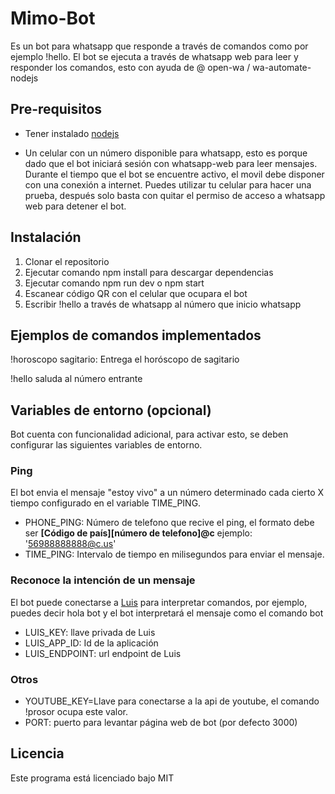 # Mimo-Bot

Es un bot para whatsapp que responde a través de comandos como por ejemplo !hello. El bot se ejecuta a través de whatsapp web para leer y responder los comandos, esto con ayuda de @ open-wa / wa-automate-nodejs 

## Pre-requisitos

- Tener instalado [nodejs](https://nodejs.org/es/) 

- Un celular con un número disponible para whatsapp,  esto es porque dado que el bot iniciará sesión con whatsapp-web para leer mensajes. Durante el tiempo que el bot se encuentre activo, el movil debe disponer con una conexión a internet. Puedes utilizar tu celular para hacer una prueba, después solo basta con quitar el permiso de acceso a whatsapp web para detener el bot.

## Instalación

1. Clonar el repositorio
2. Ejecutar comando npm install para descargar dependencias
3. Ejecutar comando npm run dev o npm start
4. Escanear código QR con el celular que ocupara el bot
5. Escribir !hello a través de whatsapp al número que inicio whatsapp

## Ejemplos de comandos implementados

!horoscopo sagitario: Entrega el horóscopo de sagitario

!hello saluda al número entrante

## Variables de entorno (opcional)

Bot cuenta con funcionalidad adicional, para activar esto, se deben configurar las siguientes variables de entorno.

### Ping

El bot envia el mensaje "estoy vivo" a un número determinado cada cierto X tiempo configurado en el variable TIME_PING.

- PHONE_PING: Número de telefono que recive el ping, el formato debe ser **[Código de país][número de telefono]@c** ejemplo: '56988888888@c.us'
- TIME_PING: Intervalo de tiempo en milisegundos para enviar el mensaje.

### Reconoce la intención de un mensaje

El bot puede conectarse a [Luis](https://www.luis.ai/) para interpretar comandos, por ejemplo, puedes decir hola bot y el bot interpretará el mensaje como el comando bot

- LUIS_KEY: llave privada de Luis
- LUIS_APP_ID: Id de la aplicación
- LUIS_ENDPOINT: url endpoint de Luis

### Otros 
- YOUTUBE_KEY=Llave para conectarse a la api de youtube, el comando !prosor ocupa este valor.
- PORT: puerto para levantar página web de bot (por defecto 3000)


## Licencia
 
Este programa está licenciado bajo MIT